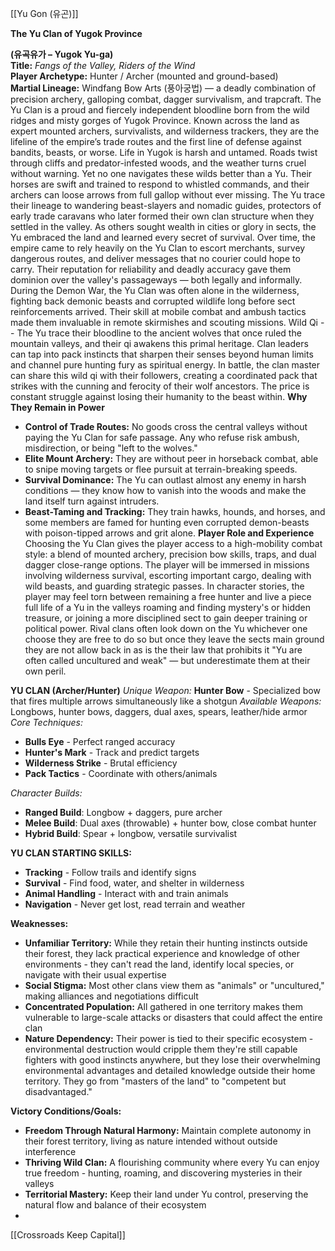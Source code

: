 [[Yu Gon (유곤)]]

**The Yu Clan of Yugok Province**

**(유곡유가 – Yugok Yu-ga)**  
**Title:** _Fangs of the Valley, Riders of the Wind_  
**Player Archetype:** Hunter / Archer (mounted and ground-based)  
**Martial Lineage:** Windfang Bow Arts (풍아궁법) — a deadly combination of precision archery, galloping combat, dagger survivalism, and trapcraft.
The Yu Clan is a proud and fiercely independent bloodline born from the wild ridges and misty gorges of Yugok Province. Known across the land as expert mounted archers, survivalists, and wilderness trackers, they are the lifeline of the empire’s trade routes and the first line of defense 
against bandits, beasts, or worse. Life in Yugok is harsh and untamed. Roads twist through cliffs and predator-infested woods, and the weather turns cruel without warning. Yet no one navigates these wilds better than a Yu. Their horses are swift and trained to respond to whistled commands, and their archers can loose arrows from full gallop without ever missing.
The Yu trace their lineage to wandering beast-slayers and nomadic guides, protectors of early trade caravans who later formed their own clan structure when they settled in the valley. As others sought wealth in cities or glory in sects, the Yu embraced the land and learned every secret of survival. Over time, the empire came to rely heavily on the Yu Clan to escort merchants, survey dangerous routes, and deliver messages that no courier could hope to carry. Their reputation for reliability and deadly accuracy gave them dominion over the valley's passageways — both legally and informally. During the Demon War, the Yu Clan was often alone in the wilderness, fighting back demonic beasts and corrupted wildlife long before sect reinforcements arrived. Their skill at mobile combat and ambush tactics made them invaluable in remote skirmishes and scouting missions.
Wild Qi -- The Yu trace their bloodline to the ancient wolves that once ruled the mountain valleys, and their qi awakens this primal heritage. Clan leaders can tap into pack instincts that sharpen their senses beyond human limits and channel pure hunting fury as spiritual energy. In battle, the clan master can share this wild qi with their followers, creating a coordinated pack that strikes with the cunning and ferocity of their wolf ancestors. The price is constant struggle against losing their humanity to the beast within.
**Why They Remain in Power**
- **Control of Trade Routes:** No goods cross the central valleys without paying the Yu Clan for safe passage. Any who refuse risk ambush, misdirection, or being "left to the wolves."
- **Elite Mount Archery:** They are without peer in horseback combat, able to snipe moving targets or flee pursuit at terrain-breaking speeds.
- **Survival Dominance:** The Yu can outlast almost any enemy in harsh conditions — they know how to vanish into the woods and make the land itself turn against intruders.
- **Beast-Taming and Tracking:** They train hawks, hounds, and horses, and some members are famed for hunting even corrupted demon-beasts with poison-tipped arrows and grit alone.
**Player Role and Experience**
Choosing the Yu Clan gives the player access to a high-mobility combat style: a blend of mounted archery, precision bow skills, traps, and dual dagger close-range options. The player will be immersed in missions involving wilderness survival, escorting important cargo, dealing with wild beasts, and guarding strategic passes.
In character stories, the player may feel torn between remaining a free hunter and live a piece full life of a Yu in the valleys roaming and finding mystery's or hidden treasure, or joining a more disciplined sect to gain deeper training or political power. Rival clans often look down on the Yu whichever one choose they are free to do so but once they leave the sects main ground they are not allow back in as is the their law that prohibits it 
"Yu are often called uncultured and weak" — but underestimate them at their own peril.

**YU CLAN (Archer/Hunter)** _Unique Weapon:_ **Hunter Bow** - Specialized bow that fires multiple arrows simultaneously like a shotgun _Available Weapons:_ Longbows, hunter bows, daggers, dual axes, spears, leather/hide armor _Core Techniques:_
- **Bulls Eye** - Perfect ranged accuracy
- **Hunter's Mark** - Track and predict targets
- **Wilderness Strike** - Brutal efficiency
- **Pack Tactics** - Coordinate with others/animals

_Character Builds:_
- **Ranged Build**: Longbow + daggers, pure archer
- **Melee Build**: Dual axes (throwable) + hunter bow, close combat hunter
- **Hybrid Build**: Spear + longbow, versatile survivalist

**YU CLAN STARTING SKILLS:**
- **Tracking** - Follow trails and identify signs
- **Survival** - Find food, water, and shelter in wilderness
- **Animal Handling** - Interact with and train animals
- **Navigation** - Never get lost, read terrain and weather

**Weaknesses:**
- **Unfamiliar Territory:** While they retain their hunting instincts outside their forest, they lack practical experience and knowledge of other environments - they can't read the land, identify local species, or navigate with their usual expertise
- **Social Stigma:** Most other clans view them as "animals" or "uncultured," making alliances and negotiations difficult
- **Concentrated Population:** All gathered in one territory makes them vulnerable to large-scale attacks or disasters that could affect the entire clan
- **Nature Dependency:** Their power is tied to their specific ecosystem - environmental destruction would cripple them
they're still capable fighters with good instincts anywhere, but they lose their overwhelming environmental advantages and detailed knowledge outside their home territory. They go from "masters of the land" to "competent but disadvantaged."

**Victory Conditions/Goals:**
- **Freedom Through Natural Harmony:** Maintain complete autonomy in their forest territory, living as nature intended without outside interference
- **Thriving Wild Clan:** A flourishing community where every Yu can enjoy true freedom - hunting, roaming, and discovering mysteries in their valleys
- **Territorial Mastery:** Keep their land under Yu control, preserving the natural flow and balance of their ecosystem
- 
[[Crossroads Keep Capital]]